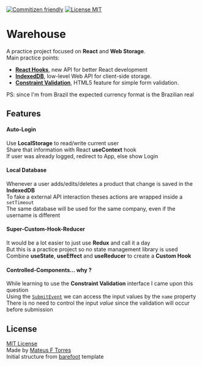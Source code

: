[![Commitizen friendly](https://img.shields.io/badge/commitizen-friendly-brightgreen.svg)](http://commitizen.github.io/cz-cli/)
[![License MIT](https://img.shields.io/github/license/mashape/apistatus.svg)](https://github.com/mateus-f-torres/barefoot/blob/master/LICENSE)

# Warehouse
A practice project focused on **React** and **Web Storage**.  
Main practice points:
- [**React Hooks**](https://reactjs.org/docs/hooks-intro.html), new API for better React development 
- [**IndexedDB**](https://developer.mozilla.org/en-US/docs/Web/API/IndexedDB_API), low-level Web API for client-side storage.
- [**Constraint Validation**](https://developer.mozilla.org/en-US/docs/Web/Guide/HTML/HTML5/Constraint_validation), HTML5 feature for simple form validation.

PS: since I'm from Brazil the expected currency format is the Brazilian real

## Features

#### Auto-Login
Use **LocalStorage** to read/write current user  
Share that information with React **useContext** hook  
If user was already logged, redirect to App, else show Login  

#### Local Database
Whenever a user adds/edits/deletes a product that change is saved in the **IndexedDB**  
To fake a external API interaction theses actions are wrapped inside a `setTimeout`  
The same database will be used for the same company, even if the username is different  

#### Super-Custom-Hook-Reducer
It would be a lot easier to just use **Redux** and call it a day  
But this is a practice project so no state management library is used  
Combine **useState**, **useEffect** and **useReducer** to create a **Custom Hook**

#### Controlled-Components... why ?
While learning to use the **Constraint Validation** interface I came upon this question  
Using the [`SubmitEvent`](https://developer.mozilla.org/en-US/docs/Web/API/SubmitEvent) we can access the input values by the `name` property  
There is no need to control the input _value_ since the validation will occur before submission

## License
[MIT License](./LICENSE)  
Made by [Mateus F Torres](https://github.com/mateus-f-torres)    
Initial structure from [barefoot](https://github.com/mateus-f-torres/barefoot) template  
